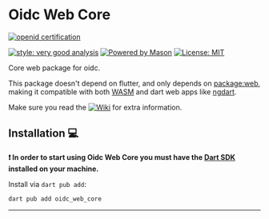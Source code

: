 # Oidc Web Core

[![openid certification](http://openid.net/wordpress-content/uploads/2016/05/oid-l-certification-mark-l-cmyk-150dpi-90mm.jpg)](https://openid.net/developers/certified-openid-connect-implementations/)

[![style: very good analysis][very_good_analysis_badge]][very_good_analysis_link]
[![Powered by Mason](https://img.shields.io/endpoint?url=https%3A%2F%2Ftinyurl.com%2Fmason-badge)][mason_link]
[![License: MIT][license_badge]][license_link]

Core web package for oidc.

This package doesn't depend on flutter, and only depends on [package:web](https://pub.dev/packages/web), making it compatible with both [WASM](https://docs.flutter.dev/platform-integration/web/wasm) and dart web apps like [ngdart](https://pub.dev/packages/ngdart).

Make sure you read the [![Wiki](https://img.shields.io/badge/wiki-purple)](https://bdaya-dev.github.io/oidc/oidc_web_core/) for extra information.

## Installation 💻

**❗ In order to start using Oidc Web Core you must have the [Dart SDK][dart_install_link] installed on your machine.**

Install via `dart pub add`:

```sh
dart pub add oidc_web_core
```
---

[dart_install_link]: https://dart.dev/get-dart
[license_badge]: https://img.shields.io/badge/license-MIT-blue.svg
[license_link]: https://opensource.org/licenses/MIT
[mason_link]: https://github.com/felangel/mason
[very_good_analysis_badge]: https://img.shields.io/badge/style-very_good_analysis-B22C89.svg
[very_good_analysis_link]: https://pub.dev/packages/very_good_analysis

